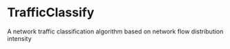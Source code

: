 # TrafficClassify
A network traffic classification algorithm based on network flow distribution intensity
